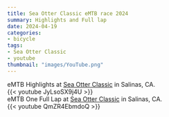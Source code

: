 ```yaml
---
title: Sea Otter Classic eMTB race 2024
summary: Highlights and Full lap
date: 2024-04-19
categories:
- bicycle
tags:
- Sea Otter Classic
- youtube
thumbnail: "images/YouTube.png"
---
```


eMTB Highlights at [Sea Otter Classic](https://www.seaotterclassic.com) in Salinas, CA.  
{{< youtube JyLsoSX9j4U >}}
<br>
eMTB One Full Lap at [Sea Otter Classic](https://www.seaotterclassic.com) in Salinas, CA.  
{{< youtube QmZR4EbmdoQ >}}



